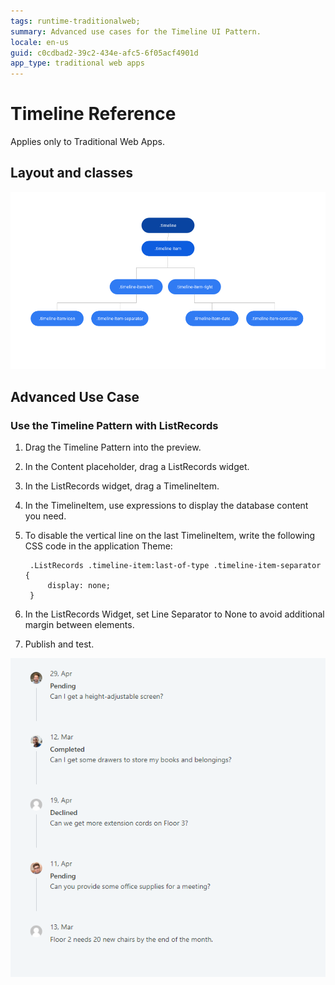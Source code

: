 ```yaml
---
tags: runtime-traditionalweb; 
summary: Advanced use cases for the Timeline UI Pattern.
locale: en-us
guid: c0cdbad2-39c2-434e-afc5-6f05acf4901d
app_type: traditional web apps
---
```


# Timeline Reference

<div class="info" markdown="1">

Applies only to Traditional Web Apps.

</div>

## Layout and classes

![](images/timeline-5-diag.png?width=750)

## Advanced Use Case

### Use the Timeline Pattern with ListRecords

1. Drag the Timeline Pattern into the preview.
1. In the Content placeholder, drag a ListRecords widget.
1. In the ListRecords widget, drag a TimelineItem.
1. In the TimelineItem, use expressions to display the database content you need.
1. To disable the vertical line on the last TimelineItem, write the following CSS code in the application Theme:

        .ListRecords .timeline-item:last-of-type .timeline-item-separator {
            display: none; 
        }

1. In the ListRecords Widget, set Line Separator to None to avoid additional margin between elements.

1. Publish and test.

![](<images/timeline-6.png>)
